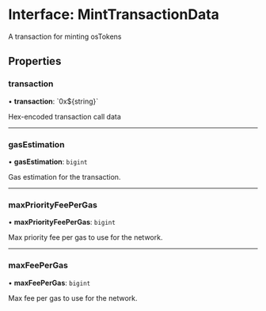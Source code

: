 # Interface: MintTransactionData

A transaction for minting osTokens

## Properties

### transaction

• **transaction**: \`0x$\{string}\`

Hex-encoded transaction call data

___

### gasEstimation

• **gasEstimation**: `bigint`

Gas estimation for the transaction.

___

### maxPriorityFeePerGas

• **maxPriorityFeePerGas**: `bigint`

Max priority fee per gas to use for the network.

___

### maxFeePerGas

• **maxFeePerGas**: `bigint`

Max fee per gas to use for the network.
